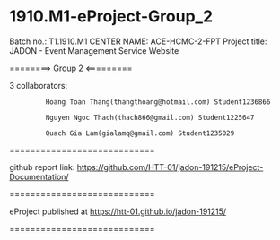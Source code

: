 # 1910.M1-eProject-Group_2

Batch no.: T1.1910.M1
CENTER NAME: ACE-HCMC-2-FPT
Project title: JADON - Event Management Service Website

========> Group 2 <=========

3 collaborators:
             
             Hoang Toan Thang(thangthoang@hotmail.com) Student1236866

             Nguyen Ngoc Thach(thach866@gmail.com) Student1225647
             
             Quach Gia Lam(gialamq@gmail.com) Student1235029

============================

github report link: https://github.com/HTT-01/jadon-191215/eProject-Documentation/

============================

eProject published at https://htt-01.github.io/jadon-191215/

============================
